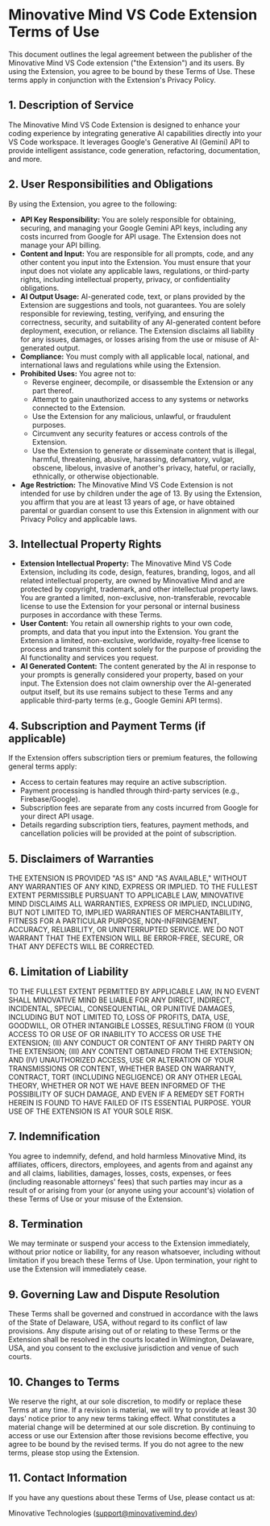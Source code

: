 # Minovative Mind VS Code Extension Terms of Use

This document outlines the legal agreement between the publisher of the Minovative Mind VS Code extension ("the Extension") and its users. By using the Extension, you agree to be bound by these Terms of Use. These terms apply in conjunction with the Extension's Privacy Policy.

## 1. Description of Service

The Minovative Mind VS Code Extension is designed to enhance your coding experience by integrating generative AI capabilities directly into your VS Code workspace. It leverages Google's Generative AI (Gemini) API to provide intelligent assistance, code generation, refactoring, documentation, and more.

## 2. User Responsibilities and Obligations

By using the Extension, you agree to the following:

- **API Key Responsibility:** You are solely responsible for obtaining, securing, and managing your Google Gemini API keys, including any costs incurred from Google for API usage. The Extension does not manage your API billing.
- **Content and Input:** You are responsible for all prompts, code, and any other content you input into the Extension. You must ensure that your input does not violate any applicable laws, regulations, or third-party rights, including intellectual property, privacy, or confidentiality obligations.
- **AI Output Usage:** AI-generated code, text, or plans provided by the Extension are suggestions and tools, not guarantees. You are solely responsible for reviewing, testing, verifying, and ensuring the correctness, security, and suitability of any AI-generated content before deployment, execution, or reliance. The Extension disclaims all liability for any issues, damages, or losses arising from the use or misuse of AI-generated output.
- **Compliance:** You must comply with all applicable local, national, and international laws and regulations while using the Extension.
- **Prohibited Uses:** You agree not to:
  - Reverse engineer, decompile, or disassemble the Extension or any part thereof.
  - Attempt to gain unauthorized access to any systems or networks connected to the Extension.
  - Use the Extension for any malicious, unlawful, or fraudulent purposes.
  - Circumvent any security features or access controls of the Extension.
  - Use the Extension to generate or disseminate content that is illegal, harmful, threatening, abusive, harassing, defamatory, vulgar, obscene, libelous, invasive of another's privacy, hateful, or racially, ethnically, or otherwise objectionable.
- **Age Restriction:** The Minovative Mind VS Code Extension is not intended for use by children under the age of 13. By using the Extension, you affirm that you are at least 13 years of age, or have obtained parental or guardian consent to use this Extension in alignment with our Privacy Policy and applicable laws.

## 3. Intellectual Property Rights

- **Extension Intellectual Property:** The Minovative Mind VS Code Extension, including its code, design, features, branding, logos, and all related intellectual property, are owned by Minovative Mind and are protected by copyright, trademark, and other intellectual property laws. You are granted a limited, non-exclusive, non-transferable, revocable license to use the Extension for your personal or internal business purposes in accordance with these Terms.
- **User Content:** You retain all ownership rights to your own code, prompts, and data that you input into the Extension. You grant the Extension a limited, non-exclusive, worldwide, royalty-free license to process and transmit this content solely for the purpose of providing the AI functionality and services you request.
- **AI Generated Content:** The content generated by the AI in response to your prompts is generally considered your property, based on your input. The Extension does not claim ownership over the AI-generated output itself, but its use remains subject to these Terms and any applicable third-party terms (e.g., Google Gemini API terms).

## 4. Subscription and Payment Terms (if applicable)

If the Extension offers subscription tiers or premium features, the following general terms apply:

- Access to certain features may require an active subscription.
- Payment processing is handled through third-party services (e.g., Firebase/Google).
- Subscription fees are separate from any costs incurred from Google for your direct API usage.
- Details regarding subscription tiers, features, payment methods, and cancellation policies will be provided at the point of subscription.

## 5. Disclaimers of Warranties

THE EXTENSION IS PROVIDED "AS IS" AND "AS AVAILABLE," WITHOUT ANY WARRANTIES OF ANY KIND, EXPRESS OR IMPLIED. TO THE FULLEST EXTENT PERMISSIBLE PURSUANT TO APPLICABLE LAW, MINOVATIVE MIND DISCLAIMS ALL WARRANTIES, EXPRESS OR IMPLIED, INCLUDING, BUT NOT LIMITED TO, IMPLIED WARRANTIES OF MERCHANTABILITY, FITNESS FOR A PARTICULAR PURPOSE, NON-INFRINGEMENT, ACCURACY, RELIABILITY, OR UNINTERRUPTED SERVICE. WE DO NOT WARRANT THAT THE EXTENSION WILL BE ERROR-FREE, SECURE, OR THAT ANY DEFECTS WILL BE CORRECTED.

## 6. Limitation of Liability

TO THE FULLEST EXTENT PERMITTED BY APPLICABLE LAW, IN NO EVENT SHALL MINOVATIVE MIND BE LIABLE FOR ANY DIRECT, INDIRECT, INCIDENTAL, SPECIAL, CONSEQUENTIAL, OR PUNITIVE DAMAGES, INCLUDING BUT NOT LIMITED TO, LOSS OF PROFITS, DATA, USE, GOODWILL, OR OTHER INTANGIBLE LOSSES, RESULTING FROM (I) YOUR ACCESS TO OR USE OF OR INABILITY TO ACCESS OR USE THE EXTENSION; (II) ANY CONDUCT OR CONTENT OF ANY THIRD PARTY ON THE EXTENSION; (III) ANY CONTENT OBTAINED FROM THE EXTENSION; AND (IV) UNAUTHORIZED ACCESS, USE OR ALTERATION OF YOUR TRANSMISSIONS OR CONTENT, WHETHER BASED ON WARRANTY, CONTRACT, TORT (INCLUDING NEGLIGENCE) OR ANY OTHER LEGAL THEORY, WHETHER OR NOT WE HAVE BEEN INFORMED OF THE POSSIBILITY OF SUCH DAMAGE, AND EVEN IF A REMEDY SET FORTH HEREIN IS FOUND TO HAVE FAILED OF ITS ESSENTIAL PURPOSE. YOUR USE OF THE EXTENSION IS AT YOUR SOLE RISK.

## 7. Indemnification

You agree to indemnify, defend, and hold harmless Minovative Mind, its affiliates, officers, directors, employees, and agents from and against any and all claims, liabilities, damages, losses, costs, expenses, or fees (including reasonable attorneys' fees) that such parties may incur as a result of or arising from your (or anyone using your account's) violation of these Terms of Use or your misuse of the Extension.

## 8. Termination

We may terminate or suspend your access to the Extension immediately, without prior notice or liability, for any reason whatsoever, including without limitation if you breach these Terms of Use. Upon termination, your right to use the Extension will immediately cease.

## 9. Governing Law and Dispute Resolution

These Terms shall be governed and construed in accordance with the laws of the State of Delaware, USA, without regard to its conflict of law provisions. Any dispute arising out of or relating to these Terms or the Extension shall be resolved in the courts located in Wilmington, Delaware, USA, and you consent to the exclusive jurisdiction and venue of such courts.

## 10. Changes to Terms

We reserve the right, at our sole discretion, to modify or replace these Terms at any time. If a revision is material, we will try to provide at least 30 days' notice prior to any new terms taking effect. What constitutes a material change will be determined at our sole discretion. By continuing to access or use our Extension after those revisions become effective, you agree to be bound by the revised terms. If you do not agree to the new terms, please stop using the Extension.

## 11. Contact Information

If you have any questions about these Terms of Use, please contact us at:

Minovative Technologies (support@minovativemind.dev)
